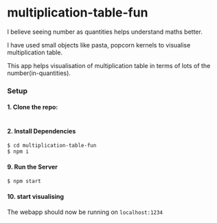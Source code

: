 # multiplication-table-fun

I believe seeing number as quantities helps understand maths better.

I have used small objects like pasta, popcorn kernels to visualise multiplication table.

This app helps visualisation of multiplication table in terms of lots of the number(in-quantities).

### Setup

#### 1. Clone the repo:
```
```
#### 2. Install Dependencies 
```
$ cd multiplication-table-fun
$ npm i
```
#### 9. Run the Server
```
$ npm start
```
#### 10. start visualising
The webapp should now be running on
```localhost:1234```
